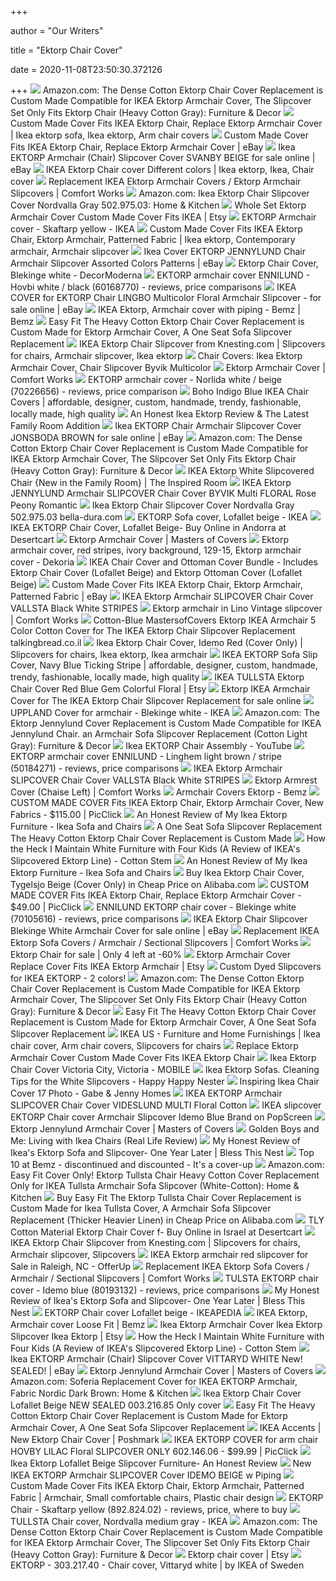 +++
        
author = "Our Writers"
        
title = "Ektorp Chair Cover"
        
date = 2020-11-08T23:50:30.372126
        
+++
[ ![](https://images-na.ssl-images-amazon.com/images/I/51-sZTYMXZL._AC_SX522_.jpg)](https://images-na.ssl-images-amazon.com/images/I/51-sZTYMXZL._AC_SX522_.jpg) Amazon.com: The Dense Cotton Ektorp Chair Cover Replacement is Custom Made  Compatible for IKEA Ektorp Armchair Cover, The Slipcover Set Only Fits Ektorp  Chair (Heavy Cotton Gray): Furniture & Decor
[ ![](https://i.pinimg.com/originals/c3/40/d0/c340d0cf8653ff4a69818eb3b4754190.jpg)](https://i.pinimg.com/originals/c3/40/d0/c340d0cf8653ff4a69818eb3b4754190.jpg) Custom Made Cover Fits IKEA Ektorp Chair, Replace Ektorp Armchair Cover |  Ikea ektorp sofa, Ikea ektorp, Arm chair covers
[ ![](https://i.ebayimg.com/images/g/AgwAAOSw1V9d4yRw/s-l300.jpg)](https://i.ebayimg.com/images/g/AgwAAOSw1V9d4yRw/s-l300.jpg) Custom Made Cover Fits IKEA Ektorp Chair, Replace Ektorp Armchair Cover |  eBay
[ ![](https://i.ebayimg.com/images/g/VKgAAOSw8tZbUhy~/s-l640.jpg)](https://i.ebayimg.com/images/g/VKgAAOSw8tZbUhy~/s-l640.jpg) Ikea EKTORP Armchair (Chair) Slipcover Cover SVANBY BEIGE for sale online |  eBay
[ ![](https://i.pinimg.com/originals/89/ab/1c/89ab1c8161aadf3aedaf278a51427d79.jpg)](https://i.pinimg.com/originals/89/ab/1c/89ab1c8161aadf3aedaf278a51427d79.jpg) IKEA Ektorp Chair cover Different colors | Ikea ektorp, Ikea, Chair cover
[ ![](https://img.comfort-works.com/img/header/83_IKEA-Armchair-Covers-Ektorp-1-Seater-Liege-Biscuit-Linen-Blends-Couch-Slipcover.jpg)](https://img.comfort-works.com/img/header/83_IKEA-Armchair-Covers-Ektorp-1-Seater-Liege-Biscuit-Linen-Blends-Couch-Slipcover.jpg) Replacement IKEA Ektorp Armchair Covers / Ektorp Armchair Slipcovers |  Comfort Works
[ ![](https://images-na.ssl-images-amazon.com/images/I/51-506K7poL._AC_SL1000_.jpg)](https://images-na.ssl-images-amazon.com/images/I/51-506K7poL._AC_SL1000_.jpg) Amazon.com: Ikea Ektorp Chair Slipcover Cover Nordvalla Gray 502.975.03:  Home & Kitchen
[ ![](https://i.etsystatic.com/20046349/r/il/59b950/1904576969/il_570xN.1904576969_odjt.jpg)](https://i.etsystatic.com/20046349/r/il/59b950/1904576969/il_570xN.1904576969_odjt.jpg) Whole Set Ektorp Armchair Cover Custom Made Cover Fits IKEA | Etsy
[ ![](https://m2.ikea.cn/PIAimages/0467225_PE610799_S5.JPG?f=s)](https://m2.ikea.cn/PIAimages/0467225_PE610799_S5.JPG?f=s) EKTORP Armchair cover - Skaftarp yellow - IKEA
[ ![](https://i.pinimg.com/originals/3a/66/84/3a6684fc5b2ef09ac7dbccff6cadc065.jpg)](https://i.pinimg.com/originals/3a/66/84/3a6684fc5b2ef09ac7dbccff6cadc065.jpg) Custom Made Cover Fits IKEA Ektorp Chair, Ektorp Armchair, Patterned Fabric  | Ikea ektorp, Contemporary armchair, Armchair slipcover
[ ![](https://i.ebayimg.com/images/g/VMsAAOSwhrFb0NRb/s-l300.jpg)](https://i.ebayimg.com/images/g/VMsAAOSwhrFb0NRb/s-l300.jpg) Ikea Cover EKTORP JENNYLUND Chair Armchair Slipcover Assorted Colors  Patterns | eBay
[ ![](https://i2.wp.com/decormoderna.com/wp-content/uploads/2015/06/Ikea-Ektorp-Chair-Cover-Blekinge-white-B00GYHM93O.jpg?fit=1000%2C1000)](https://i2.wp.com/decormoderna.com/wp-content/uploads/2015/06/Ikea-Ektorp-Chair-Cover-Blekinge-white-B00GYHM93O.jpg?fit=1000%2C1000) Ektorp Chair Cover, Blekinge white - DecorModerna
[ ![](https://www.ikea-club.org/cache/zoo_images/2/2b059625fcaac8ae44d4dabac15ad917.jpg)](https://www.ikea-club.org/cache/zoo_images/2/2b059625fcaac8ae44d4dabac15ad917.jpg) EKTORP armchair cover ENNILUND - Hovbi white / black (60168770) - reviews,  price comparisons
[ ![](https://i.ebayimg.com/images/g/WYAAAOSw9KxfkJgr/s-l640.jpg)](https://i.ebayimg.com/images/g/WYAAAOSw9KxfkJgr/s-l640.jpg) IKEA COVER for EKTORP Chair LINGBO Multicolor Floral Armchair Slipcover -  for sale online | eBay
[ ![](https://images.bemz.com/productImage/EKT4-CT151.jpg?mode=crop&quality=80&width=1920&height=1920)](https://images.bemz.com/productImage/EKT4-CT151.jpg?mode=crop&quality=80&width=1920&height=1920) IKEA Ektorp, Armchair cover with piping - Bemz | Bemz
[ ![](https://c.shld.net/rpx/i/s/pi/mp/6196/prod_6635753702?src=http%3A%2F%2F34.217.40.247%2Fimage%2FI%2F51zWdYKH5XL._SL1002_.jpg&d=46e770657a8e50310bdd90d81f4dfe65da98e1a0&hei=333&wid=333&op_sharpen=1)](https://c.shld.net/rpx/i/s/pi/mp/6196/prod_6635753702?src=http%3A%2F%2F34.217.40.247%2Fimage%2FI%2F51zWdYKH5XL._SL1002_.jpg&d=46e770657a8e50310bdd90d81f4dfe65da98e1a0&hei=333&wid=333&op_sharpen=1) Easy Fit The Heavy Cotton Ektorp Chair Cover Replacement is Custom Made for Ektorp  Armchair Cover, A One Seat Sofa Slipcover Replacement
[ ![](https://i.pinimg.com/originals/3e/a2/c1/3ea2c1f8be6964afc0a124c291a16d24.jpg)](https://i.pinimg.com/originals/3e/a2/c1/3ea2c1f8be6964afc0a124c291a16d24.jpg) IKEA Ektorp Chair Slipcover from Knesting.com | Slipcovers for chairs, Armchair  slipcover, Ikea ektorp
[ ![](http://ecx.images-amazon.com/images/I/513Bq8dkuXL.jpg)](http://ecx.images-amazon.com/images/I/513Bq8dkuXL.jpg) Chair Covers: Ikea Ektorp Armchair Cover, Chair Slipcover Byvik Multicolor
[ ![](https://img.comfort-works.com/img/ikea_ProductPageImage/ektorp-armchair-slipcover.jpg)](https://img.comfort-works.com/img/ikea_ProductPageImage/ektorp-armchair-slipcover.jpg) Ektorp Armchair Cover | Comfort Works
[ ![](https://www.ikea-club.org/cache/zoo_images/0/0d5fabec7666b31f89e36f3c4858e864.jpg)](https://www.ikea-club.org/cache/zoo_images/0/0d5fabec7666b31f89e36f3c4858e864.jpg) EKTORP armchair cover - Norlida white / beige (70226656) - reviews, price  comparison
[ ![](https://cdn.shopify.com/s/files/1/1840/7377/products/Foster_27194067-c0df-4c0d-b54b-3909ca7b5560_1024x1024@2x.jpg?v=1584065357)](https://cdn.shopify.com/s/files/1/1840/7377/products/Foster_27194067-c0df-4c0d-b54b-3909ca7b5560_1024x1024@2x.jpg?v=1584065357) Boho Indigo Blue IKEA Chair Covers | affordable, designer, custom,  handmade, trendy, fashionable, locally made, high quality
[ ![](https://sincerelymariedesigns.com/wp-content/uploads/2017/05/LFloors-37-683x1024.jpg)](https://sincerelymariedesigns.com/wp-content/uploads/2017/05/LFloors-37-683x1024.jpg) An Honest Ikea Ektorp Review & The Latest Family Room Addition
[ ![](https://i.ebayimg.com/images/g/F2oAAOSw7P5bT0KA/s-l640.jpg)](https://i.ebayimg.com/images/g/F2oAAOSw7P5bT0KA/s-l640.jpg) Ikea EKTORP Chair Armchair Slipcover Cover JONSBODA BROWN for sale online |  eBay
[ ![](https://images-na.ssl-images-amazon.com/images/I/5125Sfnwe-L._AC_SL1109_.jpg)](https://images-na.ssl-images-amazon.com/images/I/5125Sfnwe-L._AC_SL1109_.jpg) Amazon.com: The Dense Cotton Ektorp Chair Cover Replacement is Custom Made  Compatible for IKEA Ektorp Armchair Cover, The Slipcover Set Only Fits Ektorp  Chair (Heavy Cotton Gray): Furniture & Decor
[ ![](https://theinspiredroom.net/wp-content/uploads/2013/07/IKEA-white-slipcovered-chair.jpg)](https://theinspiredroom.net/wp-content/uploads/2013/07/IKEA-white-slipcovered-chair.jpg) IKEA Ektorp White Slipcovered Chair {New in the Family Room} | The Inspired  Room
[ ![](https://s.ecrater.com/stores/54622/57ed951d2bb0d_54622b.jpg)](https://s.ecrater.com/stores/54622/57ed951d2bb0d_54622b.jpg) IKEA Ektorp JENNYLUND Armchair SLIPCOVER Chair Cover BYVIK Multi FLORAL  Rose Peony Romantic
[ ![](https://images-na.ssl-images-amazon.com/images/I/31pNiJy%2BKDL._SL500_AC_SS350_.jpg)](https://images-na.ssl-images-amazon.com/images/I/31pNiJy%2BKDL._SL500_AC_SS350_.jpg) Ikea Ektorp Chair Slipcover Cover Nordvalla Gray 502.975.03 bella-dura.com
[ ![](https://www.ikea.com/us/en/images/products/ektorp-sofa-cover-lofallet-beige__0515771_PE640027_S5.JPG?f=s)](https://www.ikea.com/us/en/images/products/ektorp-sofa-cover-lofallet-beige__0515771_PE640027_S5.JPG?f=s) EKTORP Sofa cover, Lofallet beige - IKEA
[ ![](https://m.media-amazon.com/images/I/31fi+jQrT5L.jpg)](https://m.media-amazon.com/images/I/31fi+jQrT5L.jpg) IKEA EKTORP Chair Cover, Lofallet Beige- Buy Online in Andorra at Desertcart
[ ![](https://mastersofcovers.com/images_mce/Masters/IKEA_NEW_RENDERS/EKTORP/Ektorp_Armchair_Cover/Ikea_Masters_of_Covers_Ektorp_Armchair_Cover_POLYESTER_PINK.jpg)](https://mastersofcovers.com/images_mce/Masters/IKEA_NEW_RENDERS/EKTORP/Ektorp_Armchair_Cover/Ikea_Masters_of_Covers_Ektorp_Armchair_Cover_POLYESTER_PINK.jpg) Ektorp Armchair Cover | Masters of Covers
[ ![](https://cdn1.dekoria.com/image/djpg/324/324_22.1/0/0/Ektorp-armchair-cover_22.jpg)](https://cdn1.dekoria.com/image/djpg/324/324_22.1/0/0/Ektorp-armchair-cover_22.jpg) Ektorp armchair cover, red stripes, ivory background, 129-15, Ektorp  armchair cover - Dekoria
[ ![](http://browsegoods.com/wp-content/uploads/2019/04/41FUWQyqHnL._SL1000_.jpg)](http://browsegoods.com/wp-content/uploads/2019/04/41FUWQyqHnL._SL1000_.jpg) IKEA Chair Cover and Ottoman Cover Bundle - Includes Ektorp Chair Cover  (Lofallet Beige) and Ektorp Ottoman Cover (Lofallet Beige)
[ ![](https://i.ebayimg.com/images/g/JwAAAOSwJ7hfHsK9/s-l300.jpg)](https://i.ebayimg.com/images/g/JwAAAOSwJ7hfHsK9/s-l300.jpg) Custom Made Cover Fits IKEA Ektorp Chair, Ektorp Armchair, Patterned Fabric  | eBay
[ ![](https://s.ecrater.com/stores/54622/54adff8264f19_54622n.jpg)](https://s.ecrater.com/stores/54622/54adff8264f19_54622n.jpg) IKEA Ektorp Armchair SLIPCOVER Chair Cover VALLSTA Black White STRIPES
[ ![](https://www.comfort-works.com/news/wp-content/uploads/2013/05/Ektorp-Linen-Slipcover-before-after-Comfort-Works-custom-sofa-slipcover.jpg)](https://www.comfort-works.com/news/wp-content/uploads/2013/05/Ektorp-Linen-Slipcover-before-after-Comfort-Works-custom-sofa-slipcover.jpg) Ektorp armchair in Lino Vintage slipcover | Comfort Works
[ ![](https://www.ikea.com/us/en/images/products/ektorp-armchair__0837157_PE596327_S5.JPG)](https://www.ikea.com/us/en/images/products/ektorp-armchair__0837157_PE596327_S5.JPG) Cotton-Blue MastersofCovers Ektorp IKEA Armchair 5 Color Cotton Cover for  The IKEA Ektorp Chair Slipcover Replacement talkingbread.co.il
[ ![](https://i.pinimg.com/originals/45/42/4e/45424e6a44b3ce66442c10898b43026f.jpg)](https://i.pinimg.com/originals/45/42/4e/45424e6a44b3ce66442c10898b43026f.jpg) Ikea Ektorp Chair Cover, Idemo Red (Cover Only) | Slipcovers for chairs,  Ikea ektorp, Ikea armchair
[ ![](https://cdn.shopify.com/s/files/1/1840/7377/products/tickingstripe2_51ef87ea-da72-4442-ad81-f6144a6b147d_1024x1024@2x.jpg?v=1600314153)](https://cdn.shopify.com/s/files/1/1840/7377/products/tickingstripe2_51ef87ea-da72-4442-ad81-f6144a6b147d_1024x1024@2x.jpg?v=1600314153) IKEA EKTORP Sofa Slip Cover, Navy Blue Ticking Stripe | affordable,  designer, custom, handmade, trendy, fashionable, locally made, high quality
[ ![](https://i.etsystatic.com/6329228/r/il/7d3b40/1304866968/il_570xN.1304866968_rlwx.jpg)](https://i.etsystatic.com/6329228/r/il/7d3b40/1304866968/il_570xN.1304866968_rlwx.jpg) IKEA TULLSTA Ektorp Chair Cover Red Blue Gem Colorful Floral | Etsy
[ ![](https://i.ebayimg.com/images/g/aaAAAOSwkclePzJf/s-l640.jpg)](https://i.ebayimg.com/images/g/aaAAAOSwkclePzJf/s-l640.jpg) Ektorp IKEA Armchair Cover for The IKEA Ektorp Chair Slipcover Replacement  for sale online
[ ![](https://www.ikea.com/us/en/images/products/uppland-cover-for-armchair-blekinge-white__24278_PE109112_S5.JPG?f=s)](https://www.ikea.com/us/en/images/products/uppland-cover-for-armchair-blekinge-white__24278_PE109112_S5.JPG?f=s) UPPLAND Cover for armchair - Blekinge white - IKEA
[ ![](https://images-na.ssl-images-amazon.com/images/I/61YPIEBHIZL._AC_SL1002_.jpg)](https://images-na.ssl-images-amazon.com/images/I/61YPIEBHIZL._AC_SL1002_.jpg) Amazon.com: The Ektorp Jennylund Cover Replacement is Custom Made  Compatible for IKEA Jennylund Chair. an Armchair Sofa Slipcover Replacement  (Cotton Light Gray): Furniture & Decor
[ ![](https://i.ytimg.com/vi/aLP-FkKv30s/maxresdefault.jpg)](https://i.ytimg.com/vi/aLP-FkKv30s/maxresdefault.jpg) Ikea EKTORP Chair Assembly - YouTube
[ ![](https://www.ikea-club.org/cache/zoo_images/0/06a6d8edf56bc979da5695bd08dfedfa.jpg)](https://www.ikea-club.org/cache/zoo_images/0/06a6d8edf56bc979da5695bd08dfedfa.jpg) EKTORP armchair cover ENNILUND - Linghem light brown / stripe (50184271) -  reviews, price comparisons
[ ![](https://s.ecrater.com/stores/54622/54adff8264f19_54622b.jpg)](https://s.ecrater.com/stores/54622/54adff8264f19_54622b.jpg) IKEA Ektorp Armchair SLIPCOVER Chair Cover VALLSTA Black White STRIPES
[ ![](https://img.comfort-works.com/img/fabric_img/gallery/83/ep1_ektorp-linen-armchair-slipcover_2.jpg)](https://img.comfort-works.com/img/fabric_img/gallery/83/ep1_ektorp-linen-armchair-slipcover_2.jpg) Ektorp Armrest Cover (Chaise Left) | Comfort Works
[ ![](https://i.pinimg.com/originals/25/28/97/252897a1217b66a5af114ed14a912ced.jpg)](https://i.pinimg.com/originals/25/28/97/252897a1217b66a5af114ed14a912ced.jpg) Armchair Covers Ektorp - Bemz
[ ![](https://www.picclickimg.com/d/l400/pict/141914856227_/Custom-Made-Cover-Fits-IKEA-Ektorp-Chair-Ektorp.jpg)](https://www.picclickimg.com/d/l400/pict/141914856227_/Custom-Made-Cover-Fits-IKEA-Ektorp-Chair-Ektorp.jpg) CUSTOM MADE COVER Fits IKEA Ektorp Chair, Ektorp Armchair Cover, New  Fabrics - $115.00 | PicClick
[ ![](https://i2.wp.com/designingvibes.com/wp-content/uploads/2016/02/light-and-airy-living-room-5.jpg?fit=3456%2C1944&ssl=1)](https://i2.wp.com/designingvibes.com/wp-content/uploads/2016/02/light-and-airy-living-room-5.jpg?fit=3456%2C1944&ssl=1) An Honest Review of My Ikea Ektorp Furniture - Ikea Sofa and Chairs
[ ![](https://i.pinimg.com/originals/37/26/a4/3726a44b06955108343195e0cd6950eb.jpg)](https://i.pinimg.com/originals/37/26/a4/3726a44b06955108343195e0cd6950eb.jpg) A One Seat Sofa Slipcover Replacement The Heavy Cotton Ektorp Chair Cover  Replacement is Custom Made
[ ![](http://static1.squarespace.com/static/54c3b9f1e4b0b73c478ad09a/57bb72406a49636296331eed/5909de23e3df284d84cd1823/1493818957674/CottonStem.com+washing+white+slipcovers+IKEA+Ektorp+washing+white+slipcovers+IKEA+Ektorp?format=original)](http://static1.squarespace.com/static/54c3b9f1e4b0b73c478ad09a/57bb72406a49636296331eed/5909de23e3df284d84cd1823/1493818957674/CottonStem.com+washing+white+slipcovers+IKEA+Ektorp+washing+white+slipcovers+IKEA+Ektorp?format=original) How the Heck I Maintain White Furniture with Four Kids (A Review of IKEA's  Slipcovered Ektorp Line) - Cotton Stem
[ ![](https://i2.wp.com/designingvibes.com/wp-content/uploads/2016/02/living-room-23.jpg?ssl=1)](https://i2.wp.com/designingvibes.com/wp-content/uploads/2016/02/living-room-23.jpg?ssl=1) An Honest Review of My Ikea Ektorp Furniture - Ikea Sofa and Chairs
[ ![](https://sc01.alicdn.com/kf/HTB1.kDoNXXXXXa2XpXXq6xXFXXX7.jpg)](https://sc01.alicdn.com/kf/HTB1.kDoNXXXXXa2XpXXq6xXFXXX7.jpg) Buy Ikea Ektorp Chair Cover, Tygelsjo Beige (Cover Only) in Cheap Price on  Alibaba.com
[ ![](https://www.picclickimg.com/d/l400/pict/141600008382_/Custom-Made-Cover-Fits-IKEA-Ektorp-Chair-Replace.jpg)](https://www.picclickimg.com/d/l400/pict/141600008382_/Custom-Made-Cover-Fits-IKEA-Ektorp-Chair-Replace.jpg) CUSTOM MADE COVER Fits IKEA Ektorp Chair, Replace Ektorp Armchair Cover -  $49.00 | PicClick
[ ![](https://www.ikea-club.org/cache/zoo_images/9/932834a639eb72a026a0052ca8a85d3a.jpg)](https://www.ikea-club.org/cache/zoo_images/9/932834a639eb72a026a0052ca8a85d3a.jpg) ENNILUND EKTORP chair cover - Blekinge white (70105616) - reviews, price  comparisons
[ ![](https://i.ebayimg.com/images/g/7hUAAOSwC6NfiLlr/s-l640.jpg)](https://i.ebayimg.com/images/g/7hUAAOSwC6NfiLlr/s-l640.jpg) IKEA Ektorp Chair Slipcover Blekinge White Armchair Cover for sale online |  eBay
[ ![](https://img.comfort-works.com/img/Core%20Web%20Vitals%20Image%20Overhaul/Ektorp%2063/63_IKEA-Sofa-Covers-Ektorp-3-Seater-Nomad-Grey-Cotton-Blends-Couch-Slipcover.jpg)](https://img.comfort-works.com/img/Core%20Web%20Vitals%20Image%20Overhaul/Ektorp%2063/63_IKEA-Sofa-Covers-Ektorp-3-Seater-Nomad-Grey-Cotton-Blends-Couch-Slipcover.jpg) Replacement IKEA Ektorp Sofa Covers / Armchair / Sectional Slipcovers |  Comfort Works
[ ![](https://www.used.forsale/sh-img/ikea-ektorp-chair-cover-ikea-ektorp-slipcover-ikea-stockholm-sofa-review-ikea-ektorp-chair-cover-sofa-slipcovers-pottery-barn-ikea-slipcovers-ektorp-ikea-tullsta-cover-ikea-karlstad-sofa-cov_ektorp%2Bchair.jpg)](https://www.used.forsale/sh-img/ikea-ektorp-chair-cover-ikea-ektorp-slipcover-ikea-stockholm-sofa-review-ikea-ektorp-chair-cover-sofa-slipcovers-pottery-barn-ikea-slipcovers-ektorp-ikea-tullsta-cover-ikea-karlstad-sofa-cov_ektorp%2Bchair.jpg) Ektorp Chair for sale | Only 4 left at -60%
[ ![](https://i.etsystatic.com/20046349/r/il/6c42ab/2017979653/il_570xN.2017979653_pjzl.jpg)](https://i.etsystatic.com/20046349/r/il/6c42ab/2017979653/il_570xN.2017979653_pjzl.jpg) Ektorp Armchair Cover Replace Cover Fits IKEA Ektorp Armchair | Etsy
[ ![](https://ikeahackers.net/wp-content/uploads/2015/01/dye-slipcover3.jpg)](https://ikeahackers.net/wp-content/uploads/2015/01/dye-slipcover3.jpg) Custom Dyed Slipcovers for IKEA EKTORP - 2 colors!
[ ![](https://m.media-amazon.com/images/I/61+QqsX1dOL._AC_SS350_.jpg)](https://m.media-amazon.com/images/I/61+QqsX1dOL._AC_SS350_.jpg) Amazon.com: The Dense Cotton Ektorp Chair Cover Replacement is Custom Made  Compatible for IKEA Ektorp Armchair Cover, The Slipcover Set Only Fits Ektorp  Chair (Heavy Cotton Gray): Furniture & Decor
[ ![](https://c.shld.net/rpx/i/s/pi/mp/6196/prod_6635753402?src=http%3A%2F%2F34.217.40.247%2Fimage%2FI%2F51AnK5lhaiL._SL1152_.jpg&d=cd5097b5c88364ea90fdf922286a398f8560788d&?hei=64&wid=64&qlt=50)](https://c.shld.net/rpx/i/s/pi/mp/6196/prod_6635753402?src=http%3A%2F%2F34.217.40.247%2Fimage%2FI%2F51AnK5lhaiL._SL1152_.jpg&d=cd5097b5c88364ea90fdf922286a398f8560788d&?hei=64&wid=64&qlt=50) Easy Fit The Heavy Cotton Ektorp Chair Cover Replacement is Custom Made for Ektorp  Armchair Cover, A One Seat Sofa Slipcover Replacement
[ ![](https://i.pinimg.com/originals/81/36/f0/8136f08668889e1670ca1bb3462d0d4f.jpg)](https://i.pinimg.com/originals/81/36/f0/8136f08668889e1670ca1bb3462d0d4f.jpg) IKEA US - Furniture and Home Furnishings | Ikea chair cover, Arm chair  covers, Slipcovers for chairs
[ ![](https://i.etsystatic.com/20046349/r/il/5c719f/1858027060/il_794xN.1858027060_hc7p.jpg)](https://i.etsystatic.com/20046349/r/il/5c719f/1858027060/il_794xN.1858027060_hc7p.jpg) Replace Ektorp Armchair Cover Custom Made Cover Fits IKEA Ektorp Chair
[ ![](https://s3-us-west-2.amazonaws.com/usedphotosna/79148582_614.jpg)](https://s3-us-west-2.amazonaws.com/usedphotosna/79148582_614.jpg) Ikea Ektorp Chair Cover Victoria City, Victoria - MOBILE
[ ![](https://i2.wp.com/happyhappynester.com/wp-content/uploads/2016/12/arm-knitting-sm-ver-main-photo.jpg?fit=850%2C700&ssl=1)](https://i2.wp.com/happyhappynester.com/wp-content/uploads/2016/12/arm-knitting-sm-ver-main-photo.jpg?fit=850%2C700&ssl=1) Ikea Ektorp Sofas. Cleaning Tips for the White Slipcovers - Happy Happy  Nester
[ ![](https://cdn.gabenjenny.com/wp-content/uploads/ikea-ektorp-armchair-cover-chair-slipcover-jonsboda-blue-denim_80851-840x450.jpg)](https://cdn.gabenjenny.com/wp-content/uploads/ikea-ektorp-armchair-cover-chair-slipcover-jonsboda-blue-denim_80851-840x450.jpg) Inspiring Ikea Chair Cover 17 Photo - Gabe & Jenny Homes
[ ![](https://s.ecrater.com/stores/54622/5baa8ee635d6f_54622b.jpg)](https://s.ecrater.com/stores/54622/5baa8ee635d6f_54622b.jpg) IKEA EKTORP Armchair SLIPCOVER Chair Cover VIDESLUND MULTI Floral Cotton
[ ![](https://1373b5f22d233dc78fee-ee90a76328bf5dc5ba36b712dbd588ba.ssl.cf1.rackcdn.com/180482497_ikea-slipcover-ektorp-chair-cover-armchair-slipcover-.jpg)](https://1373b5f22d233dc78fee-ee90a76328bf5dc5ba36b712dbd588ba.ssl.cf1.rackcdn.com/180482497_ikea-slipcover-ektorp-chair-cover-armchair-slipcover-.jpg) IKEA slipcover EKTORP Chair cover Armchair Slipcover Idemo Blue Brand on  PopScreen
[ ![](https://mastersofcovers.com/images_mce/Masters/IKEA_NEW_RENDERS/Ektorp_Jennylund/Ikea_Masters_of_Covers_Ektorp_Jennylund_Armchair_Cover_Cotton_Dark_Grey.jpg)](https://mastersofcovers.com/images_mce/Masters/IKEA_NEW_RENDERS/Ektorp_Jennylund/Ikea_Masters_of_Covers_Ektorp_Jennylund_Armchair_Cover_Cotton_Dark_Grey.jpg) Ektorp Jennylund Armchair Cover | Masters of Covers
[ ![](http://4.bp.blogspot.com/-AgMhi5ze7XY/VRVK5wsLb8I/AAAAAAAAK7g/WtH2g50Xy6Y/s1600/windowseat3.jpg)](http://4.bp.blogspot.com/-AgMhi5ze7XY/VRVK5wsLb8I/AAAAAAAAK7g/WtH2g50Xy6Y/s1600/windowseat3.jpg) Golden Boys and Me: Living with Ikea Chairs (Real Life Review)
[ ![](https://i2.wp.com/blessthisnestblog.com/wp-content/uploads/2018/02/IMG_1302-1024x841.jpg?resize=1024%2C841&ssl=1)](https://i2.wp.com/blessthisnestblog.com/wp-content/uploads/2018/02/IMG_1302-1024x841.jpg?resize=1024%2C841&ssl=1) My Honest Review of Ikea's Ektorp Sofa and Slipcover- One Year Later |  Bless This Nest
[ ![](https://bemz.typepad.com/.a/6a00e5508eeadd8834016303bae7a1970d-600wi)](https://bemz.typepad.com/.a/6a00e5508eeadd8834016303bae7a1970d-600wi) Top 10 at Bemz - discontinued and discounted - It's a cover-up
[ ![](https://images-na.ssl-images-amazon.com/images/I/513Pwctu4iL._AC_SL1100_.jpg)](https://images-na.ssl-images-amazon.com/images/I/513Pwctu4iL._AC_SL1100_.jpg) Amazon.com: Easy Fit Cover Only! Ektorp Tullsta Chair Heavy Cotton Cover  Replacement Only for IKEA Tullsta Armchair Sofa Slipcover (White-Cotton):  Home & Kitchen
[ ![](https://sc02.alicdn.com/kf/HTB1K.rwX3KTBuNkSne1q6yJoXXaH.jpg)](https://sc02.alicdn.com/kf/HTB1K.rwX3KTBuNkSne1q6yJoXXaH.jpg) Buy Easy Fit The Ektorp Tullsta Chair Cover Replacement is Custom Made for  Ikea Tullsta Cover, A Armchair Sofa Slipcover Replacement (Thicker Heavier  Linen) in Cheap Price on Alibaba.com
[ ![](https://m.media-amazon.com/images/I/31LU29sGzcL.jpg)](https://m.media-amazon.com/images/I/31LU29sGzcL.jpg) TLY Cotton Material Ektorp Chair Cover f- Buy Online in Israel at Desertcart
[ ![](https://i.pinimg.com/600x315/50/19/bf/5019bfa3c4c83e3e0b79df7a3a50e555.jpg)](https://i.pinimg.com/600x315/50/19/bf/5019bfa3c4c83e3e0b79df7a3a50e555.jpg) IKEA Ektorp Chair Slipcover from Knesting.com | Slipcovers for chairs, Armchair  slipcover, Slipcovers
[ ![](https://images.offerup.com/plfDssnT55_6lETxt-XvpgJqYWw=/600x450/6312/6312d9925d80493a8850cf556501085d.jpg)](https://images.offerup.com/plfDssnT55_6lETxt-XvpgJqYWw=/600x450/6312/6312d9925d80493a8850cf556501085d.jpg) IKEA Ektorp armchair red slipcover for Sale in Raleigh, NC - OfferUp
[ ![](https://img.youtube.com/vi/MFJgMswMrng/maxresdefault.jpg)](https://img.youtube.com/vi/MFJgMswMrng/maxresdefault.jpg) Replacement IKEA Ektorp Sofa Covers / Armchair / Sectional Slipcovers |  Comfort Works
[ ![](https://www.ikea-club.org/cache/zoo_images/b/bed361410514911881e9e29469fc0a3b.jpg)](https://www.ikea-club.org/cache/zoo_images/b/bed361410514911881e9e29469fc0a3b.jpg) TULSTA EKTORP chair cover - Idemo blue (80193132) - reviews, price  comparisons
[ ![](https://i0.wp.com/blessthisnestblog.com/wp-content/uploads/2018/02/IMG_1331-683x1024.png?resize=683%2C1024&ssl=1)](https://i0.wp.com/blessthisnestblog.com/wp-content/uploads/2018/02/IMG_1331-683x1024.png?resize=683%2C1024&ssl=1) My Honest Review of Ikea's Ektorp Sofa and Slipcover- One Year Later |  Bless This Nest
[ ![](https://res.ikeaddict.com/products/e/ektorp-chair-cover__AA-21585-6_pub/ektorp-chair-cover__AA-21585-6_pub-0.jpg)](https://res.ikeaddict.com/products/e/ektorp-chair-cover__AA-21585-6_pub/ektorp-chair-cover__AA-21585-6_pub-0.jpg) EKTORP Chair cover Lofallet beige - IKEAPEDIA
[ ![](https://images.bemz.com/_images/8ffb1c3c-e607-48db-9cca-0a8f428d01ae/ikea-ektorp-armchair-loosefit-absolutewhite-bemz.jpg)](https://images.bemz.com/_images/8ffb1c3c-e607-48db-9cca-0a8f428d01ae/ikea-ektorp-armchair-loosefit-absolutewhite-bemz.jpg) IKEA Ektorp, Armchair cover Loose Fit | Bemz
[ ![](https://i.etsystatic.com/15610705/r/il/0714f0/1931914792/il_570xN.1931914792_4km4.jpg)](https://i.etsystatic.com/15610705/r/il/0714f0/1931914792/il_570xN.1931914792_4km4.jpg) Ikea Ektorp Armchair Cover Ikea Ektorp Slipcover Ikea Ektorp | Etsy
[ ![](http://static1.squarespace.com/static/54c3b9f1e4b0b73c478ad09a/57bb72406a49636296331eed/5909e089579fb37bca3ee16a/1493819581901/CottonStem.com+IKEA+Ektorp+review+white+furniture+with+kids+IKEA+Ektorp+review+white+furniture+with+kids?format=original)](http://static1.squarespace.com/static/54c3b9f1e4b0b73c478ad09a/57bb72406a49636296331eed/5909e089579fb37bca3ee16a/1493819581901/CottonStem.com+IKEA+Ektorp+review+white+furniture+with+kids+IKEA+Ektorp+review+white+furniture+with+kids?format=original) How the Heck I Maintain White Furniture with Four Kids (A Review of IKEA's  Slipcovered Ektorp Line) - Cotton Stem
[ ![](https://i.ebayimg.com/images/g/-bYAAOSwcqtcwKpQ/s-l300.jpg)](https://i.ebayimg.com/images/g/-bYAAOSwcqtcwKpQ/s-l300.jpg) Ikea EKTORP Armchair (Chair) Slipcover Cover VITTARYD WHITE New! SEALED! |  eBay
[ ![](https://mastersofcovers.com/images_mce/Masters/IKEA_NEW_RENDERS/Ektorp_Jennylund/Ikea_Masters_of_Covers_Ektorp_Jennylund_Armchair_Cover_Polyester_Pink.jpg)](https://mastersofcovers.com/images_mce/Masters/IKEA_NEW_RENDERS/Ektorp_Jennylund/Ikea_Masters_of_Covers_Ektorp_Jennylund_Armchair_Cover_Polyester_Pink.jpg) Ektorp Jennylund Armchair Cover | Masters of Covers
[ ![](https://images-na.ssl-images-amazon.com/images/I/61y18CCFNCL._AC_SL1000_.jpg)](https://images-na.ssl-images-amazon.com/images/I/61y18CCFNCL._AC_SL1000_.jpg) Amazon.com: Soferia Replacement Cover for IKEA EKTORP Armchair, Fabric  Nordic Dark Brown: Home & Kitchen
[ ![](https://i.ebayimg.com/images/i/382189662374-0-1/s-l1000.jpg)](https://i.ebayimg.com/images/i/382189662374-0-1/s-l1000.jpg) Ikea Ektorp Chair Cover Lofallet Beige NEW SEALED 003.216.85 Only cover
[ ![](https://c.shld.net/rpx/i/s/pi/mp/6196/prod_6635753502?src=http%3A%2F%2F34.217.40.247%2Fimage%2FI%2F51dAURD6uFL._SL1152_.jpg&d=1b2526cb16787da2cfbf54e2e26ca8fcacfd47a0&hei=333&wid=333&op_sharpen=1)](https://c.shld.net/rpx/i/s/pi/mp/6196/prod_6635753502?src=http%3A%2F%2F34.217.40.247%2Fimage%2FI%2F51dAURD6uFL._SL1152_.jpg&d=1b2526cb16787da2cfbf54e2e26ca8fcacfd47a0&hei=333&wid=333&op_sharpen=1) Easy Fit The Heavy Cotton Ektorp Chair Cover Replacement is Custom Made for Ektorp  Armchair Cover, A One Seat Sofa Slipcover Replacement
[ ![](https://di2ponv0v5otw.cloudfront.net/posts/2020/10/10/5f822678bb59373afa3cf1de/m_5f8226a2163df450672d6501.jpg)](https://di2ponv0v5otw.cloudfront.net/posts/2020/10/10/5f822678bb59373afa3cf1de/m_5f8226a2163df450672d6501.jpg) IKEA Accents | New Ektorp Chair Cover | Poshmark
[ ![](https://www.picclickimg.com/d/l400/pict/254415464766_/IKEA-Ektorp-Chair-Slipcover-Hovby-Lilac-Armchair-Cover.jpg)](https://www.picclickimg.com/d/l400/pict/254415464766_/IKEA-Ektorp-Chair-Slipcover-Hovby-Lilac-Armchair-Cover.jpg) IKEA EKTORP COVER for arm chair HOVBY LILAC Floral SLIPCOVER ONLY  602.146.06 - $99.99 | PicClick
[ ![](https://i1.wp.com/designingvibes.com/wp-content/uploads/2019/07/lofallet-beige-ektorp-ikea-slipcover-review-3.jpg?ssl=1)](https://i1.wp.com/designingvibes.com/wp-content/uploads/2019/07/lofallet-beige-ektorp-ikea-slipcover-review-3.jpg?ssl=1) Ikea Ektorp Lofallet Beige Slipcover Furniture- An Honest Review
[ ![](https://s.ecrater.com/stores/54622/548a06325d35b_54622b.jpg)](https://s.ecrater.com/stores/54622/548a06325d35b_54622b.jpg) New IKEA EKTORP Armchair SLIPCOVER Cover IDEMO BEIGE w Piping
[ ![](https://i.pinimg.com/originals/b6/cd/b7/b6cdb7975cc02689b3dfd1d2859dddb6.jpg)](https://i.pinimg.com/originals/b6/cd/b7/b6cdb7975cc02689b3dfd1d2859dddb6.jpg) Custom Made Cover Fits IKEA Ektorp Chair, Ektorp Armchair, Patterned Fabric  | Armchair, Small comfortable chairs, Plastic chair design
[ ![](https://en.ikea-club.org/images/productcatalog/gallery/S89282402/1.jpg)](https://en.ikea-club.org/images/productcatalog/gallery/S89282402/1.jpg) EKTORP Chair - Skaftarp yellow (892.824.02) - reviews, price, where to buy
[ ![](https://www.ikea.com/us/en/images/products/tullsta-chair-cover-nordvalla-medium-gray__0515790_PE640045_S5.JPG?f=s)](https://www.ikea.com/us/en/images/products/tullsta-chair-cover-nordvalla-medium-gray__0515790_PE640045_S5.JPG?f=s) TULLSTA Chair cover, Nordvalla medium gray - IKEA
[ ![](https://images-na.ssl-images-amazon.com/images/I/41lTYgfTyHL._AC_.jpg)](https://images-na.ssl-images-amazon.com/images/I/41lTYgfTyHL._AC_.jpg) Amazon.com: The Dense Cotton Ektorp Chair Cover Replacement is Custom Made  Compatible for IKEA Ektorp Armchair Cover, The Slipcover Set Only Fits Ektorp  Chair (Heavy Cotton Gray): Furniture & Decor
[ ![](https://i.etsystatic.com/20046349/d/il/8d0522/2177298763/il_340x270.2177298763_ckrz.jpg?version=0)](https://i.etsystatic.com/20046349/d/il/8d0522/2177298763/il_340x270.2177298763_ckrz.jpg?version=0) Ektorp chair cover | Etsy
[ ![](https://ikea.pointly.net/sites/default/files/styles/uc_product_full/public/ektorp-chair-cover-white_0515765_pe640022_s4.jpg?itok=6D3DHKmC)](https://ikea.pointly.net/sites/default/files/styles/uc_product_full/public/ektorp-chair-cover-white_0515765_pe640022_s4.jpg?itok=6D3DHKmC) EKTORP - 303.217.40 - Chair cover, Vittaryd white | by IKEA of Sweden

